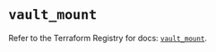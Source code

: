 # `vault_mount`

Refer to the Terraform Registry for docs: [`vault_mount`](https://registry.terraform.io/providers/hashicorp/vault/4.1.0/docs/resources/mount).
